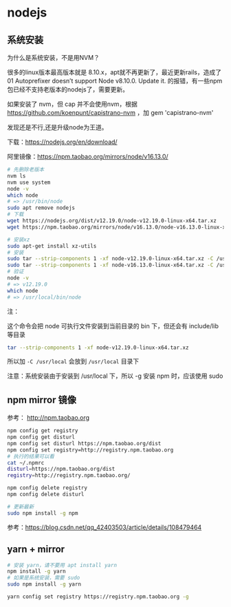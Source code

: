 
# nodejs

## 系统安装

为什么是系统安装，不是用NVM？

很多的linux版本最高版本就是 8.10.x，apt就不再更新了，最近更新rails，造成了
  01 Autoprefixer doesn’t support Node v8.10.0. Update it.
的报错，有一些npm包已经不支持老版本的nodejs了，需要更新。

如果安装了 nvm，但 cap 并不会使用nvm，根据 https://github.com/koenpunt/capistrano-nvm ，加 gem 'capistrano-nvm'

发现还是不行,还是升级node为王道。

下载：https://nodejs.org/en/download/

阿里镜像：https://npm.taobao.org/mirrors/node/v16.13.0/

```bash
# 先删除老版本
nvm ls
nvm use system
node -v
which node
# => /usr/bin/node
sudo apt remove nodejs
# 下载
wget https://nodejs.org/dist/v12.19.0/node-v12.19.0-linux-x64.tar.xz
wget https://npm.taobao.org/mirrors/node/v16.13.0/node-v16.13.0-linux-x64.tar.xz

# 安装xz
sudo apt-get install xz-utils
# 安装
sudo tar --strip-components 1 -xf node-v12.19.0-linux-x64.tar.xz -C /usr/local
sudo tar --strip-components 1 -xf node-v16.13.0-linux-x64.tar.xz -C /usr/local
# 验证
node -v
# => v12.19.0
which node
# => /usr/local/bin/node
```

注：

这个命令会把 node 可执行文件安装到当前目录的 bin 下，但还会有 include/lib 等目录

```bash
tar --strip-components 1 -xf node-v12.19.0-linux-x64.tar.xz
```

所以加 `-C /usr/local` 会放到 `/usr/local` 目录下

注意：系统安装由于安装到  /usr/local 下，所以 -g 安装 npm 时，应该使用 sudo

## npm mirror 镜像

参考： http://npm.taobao.org

```bash
npm config get registry
npm config get disturl
npm config set disturl https://npm.taobao.org/dist
npm config set registry=http://registry.npm.taobao.org
# 执行的结果可以看
cat ~/.npmrc
disturl=https://npm.taobao.org/dist
registry=http://registry.npm.taobao.org/

npm config delete registry
npm config delete disturl

# 更新最新
sudo npm install -g npm
```

参考：https://blog.csdn.net/qq_42403503/article/details/108479464

## yarn + mirror

```bash
# 安装 yarn，请不要用 apt install yarn
npm install -g yarn
# 如果是系统安装，需要 sudo
sudo npm install -g yarn

yarn config set registry https://registry.npm.taobao.org -g
```

